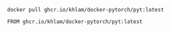 `docker pull ghcr.io/khlam/docker-pytorch/pyt:latest`

`FROM ghcr.io/khlam/docker-pytorch/pyt:latest`
